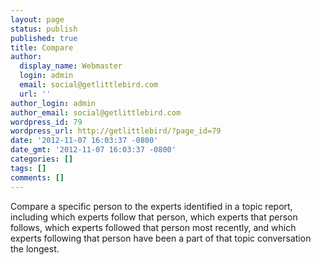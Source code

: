 ```yaml
---
layout: page
status: publish
published: true
title: Compare
author:
  display_name: Webmaster
  login: admin
  email: social@getlittlebird.com
  url: ''
author_login: admin
author_email: social@getlittlebird.com
wordpress_id: 79
wordpress_url: http://getlittlebird/?page_id=79
date: '2012-11-07 16:03:37 -0800'
date_gmt: '2012-11-07 16:03:37 -0800'
categories: []
tags: []
comments: []
---
```

<p>Compare a specific person to the experts identified in a topic report, including which experts follow that person, which experts that person follows, which experts followed that person most recently, and which experts following that person have been a part of that topic conversation the longest.</p>
